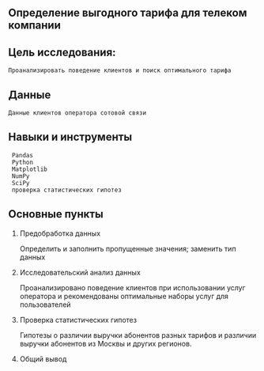 
## Определение выгодного тарифа для телеком компании
## Цель исследования: 
    Проанализировать поведение клиентов и поиск оптимального тарифа
## Данные
    Данные клиентов оператора сотовой связи 
    	
## Навыки и инструменты
     Pandas	 
     Python
     Matplotlib	 
	 NumPy
     SciPy
     проверка статистических гипотез

## Основные пункты

1. Предобработка данных 

    Определить и заполнить пропущенные значения;
    заменить тип данных 
	
 2. Исследовательский анализ данных
 
    Проанализировано поведение клиентов при использовании услуг оператора и
рекомендованы оптимальные наборы услуг для пользователей
 
3. Проверка статистических гипотез 
    
	Гипотезы о различии выручки абонентов разных тарифов и 
	различии выручки абонентов из Москвы и других регионов.
	
4. Общий вывод
